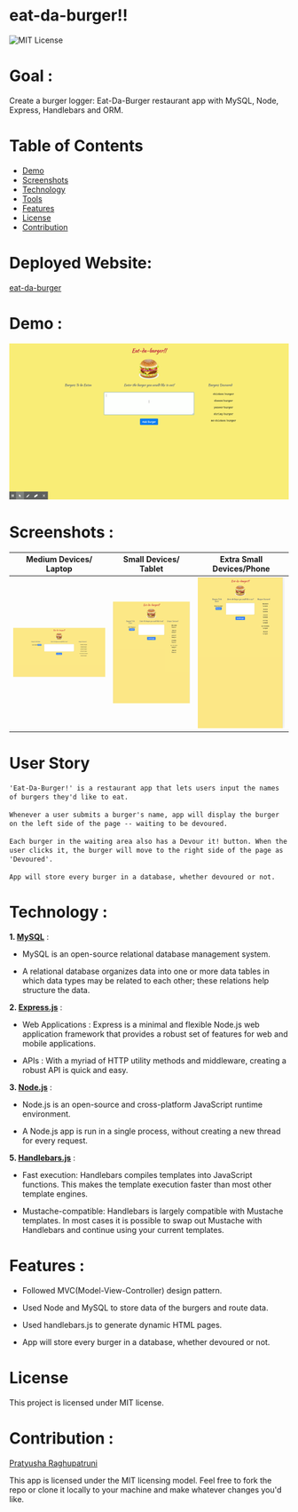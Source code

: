 # eat-da-burger!!

![MIT License](https://img.shields.io/badge/license-MIT-green)

# Goal :

Create a burger logger: Eat-Da-Burger restaurant app with MySQL, Node, Express, Handlebars and ORM.


# Table of Contents

* [Demo](#demo)
* [Screenshots](#screenshots)
* [Technology](#technology)
* [Tools](#tools)
* [Features](#features)
* [License](#license)
* [Contribution](#contribution)


# Deployed Website: 

[eat-da-burger](https://application-eat-da-burger.herokuapp.com/)

# Demo :
![eat-da-burger](public/assets/images/Eat-Da-Burger!.gif)

# Screenshots :

|Medium Devices/ Laptop|Small Devices/ Tablet|Extra Small Devices/Phone
|--|--|--
|![Laptop](public/assets/images/laptop.png)|![Tablet](public/assets/images/tablet.png)|![Phone](public/assets/images/mobile.png) 

 # User Story

```
'Eat-Da-Burger!' is a restaurant app that lets users input the names of burgers they'd like to eat.

Whenever a user submits a burger's name, app will display the burger on the left side of the page -- waiting to be devoured.

Each burger in the waiting area also has a Devour it! button. When the user clicks it, the burger will move to the right side of the page as 'Devoured'.

App will store every burger in a database, whether devoured or not.
```

# Technology :

**1. [MySQL](https://www.npmjs.com/package/mysql2)** : 

* MySQL is an open-source relational database management system.

* A relational database organizes data into one or more data tables in which data types may be related to each other; these relations help structure the data.

**2. [Express.js](https://expressjs.com/)** :

* Web Applications : Express is a minimal and flexible Node.js web application framework that provides a robust set of features for web and mobile applications.

* APIs : With a myriad of HTTP utility methods and middleware, creating a robust API is quick and easy.

**3. [Node.js](https://nodejs.org/en/)** : 

* Node.js is an open-source and cross-platform JavaScript runtime environment. 

* A Node.js app is run in a single process, without creating a new thread for every request. 

**5. [Handlebars.js](https://www.npmjs.com/package/handlebars)** :

* Fast execution: Handlebars compiles templates into JavaScript functions. This makes the template execution faster than most other template engines.

* Mustache-compatible: Handlebars is largely compatible with Mustache templates. In most cases it is possible to swap out Mustache with Handlebars and continue using your current templates.


# Features :

* Followed MVC(Model-View-Controller) design pattern.

* Used Node and MySQL to store data of the burgers and route data.

* Used handlebars.js to generate dynamic HTML pages.

* App will store every burger in a database, whether devoured or not.

# License

This project is licensed under MIT license.

# Contribution :

[Pratyusha Raghupatruni](https://github.com/PratyushaRaghupatruni)

This app is licensed under the MIT licensing model. Feel free to fork the repo or clone it locally to your machine and make whatever changes you'd like.